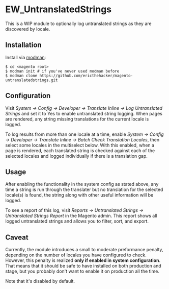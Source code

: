 # EW_UntranslatedStrings

This is a WIP module to optionally log untranslated strings as they are discovered by locale.

## Installation

Install via [modman](https://github.com/colinmollenhour/modman):

```
$ cd <magento root>
$ modman init # if you've never used modman before
$ modman clone https://github.com/ericthehacker/magento-untranslatedstrings.git
```

## Configuration

Visit *System -> Config -> Developer -> Translate Inline -> Log Untranslated Strings* and set it to Yes to enable untranslated string logging. When pages are rendered, any string missing translations for the current locale is logged.

To log results from more than one locale at a time, enable *System -> Config -> Developer -> Translate Inline -> Batch Check Translation Locales*, then select some locales in the multiselect below. With this enabled, when a page is rendered, each translated string is checked against each of the selected locales and logged individually if there is a translation gap.

## Usage

After enabling the functionality in the system config as stated above, any time a string is run through the translater but no translation for the selected locale(s) is found, the string along with other useful information will be logged.

To see a report of this log, visit *Reports -> Untranslated Strings -> Untranslated Strings Report* in the Magento admin. This report shows all logged untranslated strings and allows you to filter, sort, and export.

## Caveat

Currently, the module introduces a small to moderate preformance penalty, depending on the number of locales you have configured to check. However, this penalty is realized **only if enabled in system configuration**. That means that it should be safe to have installed on both production and stage, but you probably don't want to enable it on production all the time. 

Note that it's disabled by default.
